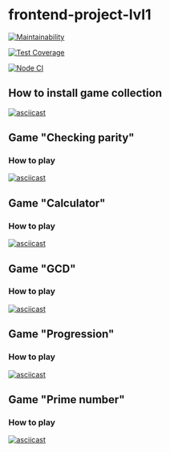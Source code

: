 # frontend-project-lvl1

[![Maintainability](https://api.codeclimate.com/v1/badges/0ce7a7c9a0a713042117/maintainability)](https://codeclimate.com/github/vbuzivskoy/frontend-project-lvl1/maintainability)

[![Test Coverage](https://api.codeclimate.com/v1/badges/0ce7a7c9a0a713042117/test_coverage)](https://codeclimate.com/github/vbuzivskoy/frontend-project-lvl1/test_coverage)

[![Node CI](https://github.com/vbuzivskoy/frontend-project-lvl1/workflows/Node%20CI/badge.svg)](https://github.com/vbuzivskoy/frontend-project-lvl1/actions)


## How to install game collection

[![asciicast](https://asciinema.org/a/U91OhNRfd5rtpjjiu3P192z3K.svg)](https://asciinema.org/a/U91OhNRfd5rtpjjiu3P192z3K)

## Game "Checking parity"

### How to play

[![asciicast](https://asciinema.org/a/2PTeUuAE30Er5xQIBoB9ogDsW.svg)](https://asciinema.org/a/2PTeUuAE30Er5xQIBoB9ogDsW)

## Game "Calculator"

### How to play

[![asciicast](https://asciinema.org/a/GMuIqMeNxv6E76vaHvQt06buX.svg)](https://asciinema.org/a/GMuIqMeNxv6E76vaHvQt06buX)

## Game "GCD"

### How to play

[![asciicast](https://asciinema.org/a/Ua8EwbnXU0j79a5aXbJYLBMeu.svg)](https://asciinema.org/a/Ua8EwbnXU0j79a5aXbJYLBMeu)

## Game "Progression"

### How to play

[![asciicast](https://asciinema.org/a/RE3mtYGf0lfnihxKeYG3FRGMq.svg)](https://asciinema.org/a/RE3mtYGf0lfnihxKeYG3FRGMq)

## Game "Prime number"

### How to play

[![asciicast](https://asciinema.org/a/itYf2HmMQrQcGQqIxemVnTZcE.svg)](https://asciinema.org/a/itYf2HmMQrQcGQqIxemVnTZcE)